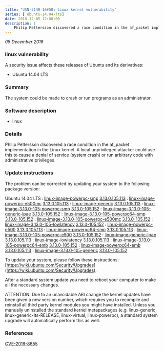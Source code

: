 ```yaml
---
title: "USN-3149-1&#58; Linux kernel vulnerability"
series: [ ubuntu-14.04-lts]
date: 2016-12-05 12:00:00
description: |
    Philip Pettersson discovered a race condition in the af_packet implementation in the Linux kernel. A local unprivileged attacker could use this to cause a denial of service (system crash) or run arbitrary code with administrative privileges. 
--- 
```

 
 

*05 December 2016*

### linux vulnerability

A security issue affects these releases of Ubuntu and its derivatives:

* Ubuntu 14.04 LTS

### Summary

The system could be made to crash or run programs as an administrator. 

### Software description

* linux 

### Details

Philip Pettersson discovered a race condition in the af_packet implementation in the Linux kernel. A local unprivileged attacker could use this to cause a denial of service (system crash) or run arbitrary code with administrative privileges. 

### Update instructions

The problem can be corrected by updating your system to the following package version:

Ubuntu 14.04 LTS
 : [linux-image-powerpc-smp](https://launchpad.net/ubuntu/+source/linux) <span> [3.13.0.105.113](https://launchpad.net/ubuntu/+source/linux/3.13.0-105.152) </span> 
 : [linux-image-powerpc-e500mc](https://launchpad.net/ubuntu/+source/linux) <span> [3.13.0.105.113](https://launchpad.net/ubuntu/+source/linux/3.13.0-105.152) </span> 
 : [linux-image-generic](https://launchpad.net/ubuntu/+source/linux) <span> [3.13.0.105.113](https://launchpad.net/ubuntu/+source/linux/3.13.0-105.152) </span> 
 : [linux-image-3.13.0-105-powerpc-smp](https://launchpad.net/ubuntu/+source/linux) <span> [3.13.0-105.152](https://launchpad.net/ubuntu/+source/linux/3.13.0-105.152) </span> 
 : [linux-image-3.13.0-105-generic-lpae](https://launchpad.net/ubuntu/+source/linux) <span> [3.13.0-105.152](https://launchpad.net/ubuntu/+source/linux/3.13.0-105.152) </span> 
 : [linux-image-3.13.0-105-powerpc64-smp](https://launchpad.net/ubuntu/+source/linux) <span> [3.13.0-105.152](https://launchpad.net/ubuntu/+source/linux/3.13.0-105.152) </span> 
 : [linux-image-3.13.0-105-powerpc-e500mc](https://launchpad.net/ubuntu/+source/linux) <span> [3.13.0-105.152](https://launchpad.net/ubuntu/+source/linux/3.13.0-105.152) </span> 
 : [linux-image-3.13.0-105-lowlatency](https://launchpad.net/ubuntu/+source/linux) <span> [3.13.0-105.152](https://launchpad.net/ubuntu/+source/linux/3.13.0-105.152) </span> 
 : [linux-image-powerpc-e500](https://launchpad.net/ubuntu/+source/linux) <span> [3.13.0.105.113](https://launchpad.net/ubuntu/+source/linux/3.13.0-105.152) </span> 
 : [linux-image-powerpc64-smp](https://launchpad.net/ubuntu/+source/linux) <span> [3.13.0.105.113](https://launchpad.net/ubuntu/+source/linux/3.13.0-105.152) </span> 
 : [linux-image-3.13.0-105-powerpc-e500](https://launchpad.net/ubuntu/+source/linux) <span> [3.13.0-105.152](https://launchpad.net/ubuntu/+source/linux/3.13.0-105.152) </span> 
 : [linux-image-generic-lpae](https://launchpad.net/ubuntu/+source/linux) <span> [3.13.0.105.113](https://launchpad.net/ubuntu/+source/linux/3.13.0-105.152) </span> 
 : [linux-image-lowlatency](https://launchpad.net/ubuntu/+source/linux) <span> [3.13.0.105.113](https://launchpad.net/ubuntu/+source/linux/3.13.0-105.152) </span> 
 : [linux-image-3.13.0-105-powerpc64-emb](https://launchpad.net/ubuntu/+source/linux) <span> [3.13.0-105.152](https://launchpad.net/ubuntu/+source/linux/3.13.0-105.152) </span> 
 : [linux-image-powerpc64-emb](https://launchpad.net/ubuntu/+source/linux) <span> [3.13.0.105.113](https://launchpad.net/ubuntu/+source/linux/3.13.0-105.152) </span> 
 : [linux-image-3.13.0-105-generic](https://launchpad.net/ubuntu/+source/linux) <span> [3.13.0-105.152](https://launchpad.net/ubuntu/+source/linux/3.13.0-105.152) </span> 

To update your system, please follow these instructions: [https://wiki.ubuntu.com/Security/Upgrades](https://wiki.ubuntu.com/Security/Upgrades).

After a standard system update you need to reboot your computer to make all the necessary changes.

ATTENTION: Due to an unavoidable ABI change the kernel updates have been given a new version number, which requires you to recompile and reinstall all third party kernel modules you might have installed. Unless you manually uninstalled the standard kernel metapackages (e.g. linux-generic, linux-generic-lts-RELEASE, linux-virtual, linux-powerpc), a standard system upgrade will automatically perform this as well. 

### References

 
 [CVE-2016-8655](http://people.ubuntu.com/~ubuntu-security/cve/CVE-2016-8655)
 

